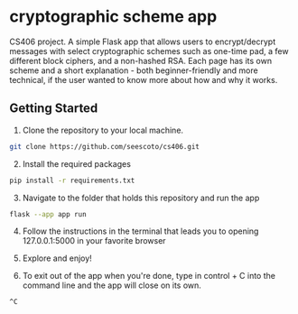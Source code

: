 # cryptographic scheme app

CS406 project. A simple Flask app that allows users to encrypt/decrypt messages with select cryptographic schemes such as one-time pad, a few different block ciphers, and a non-hashed RSA. Each page has its own scheme and a short explanation - both beginner-friendly and more technical, if the user wanted to know more about how and why it works.

## Getting Started

1. Clone the repository to your local machine.

```sh
git clone https://github.com/seescoto/cs406.git
```

2. Install the required packages

```sh
pip install -r requirements.txt
```

3. Navigate to the folder that holds this repository and run the app

```sh
flask --app app run
```

4. Follow the instructions in the terminal that leads you to opening 127.0.0.1:5000 in your favorite browser

5. Explore and enjoy!

6. To exit out of the app when you're done, type in control + C into the command line and the app will close on its own.

```sh
^C
```

